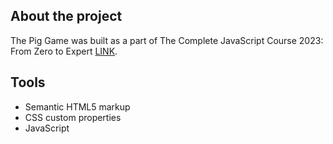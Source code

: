 
## About the project 
The Pig Game was built as a part of The Complete JavaScript Course 2023: From Zero to Expert [LINK](https://www.udemy.com/course/the-complete-javascript-course/).

## Tools
-   Semantic HTML5 markup
-   CSS custom properties
- JavaScript
